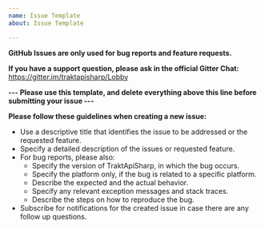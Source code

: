 ```yaml
---
name: Issue Template
about: Issue Template

---
```


**GitHub Issues are only used for bug reports and feature requests.**

**If you have a support question, please ask in the official Gitter Chat:** https://gitter.im/traktapisharp/Lobby

**--- Please use this template, and delete everything above this line before submitting your issue ---**

**Please follow these guidelines when creating a new issue:**
- Use a descriptive title that identifies the issue to be addressed or the requested feature.
- Specify a detailed description of the issues or requested feature.
- For bug reports, please also:
  - Specify the version of TraktApiSharp, in which the bug occurs.
  - Specify the platform only, if the bug is related to a specific platform.
  - Describe the expected and the actual behavior.
  - Specify any relevant exception messages and stack traces.
  - Describe the steps on how to reproduce the bug.
- Subscribe for notifications for the created issue in case there are any follow up questions.

